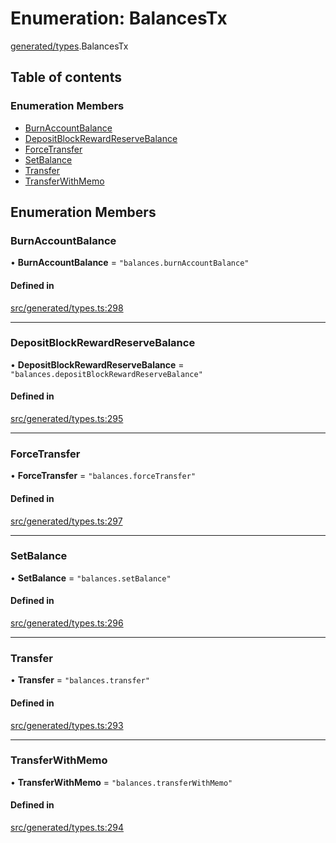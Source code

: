 # Enumeration: BalancesTx

[generated/types](../wiki/generated.types).BalancesTx

## Table of contents

### Enumeration Members

- [BurnAccountBalance](../wiki/generated.types.BalancesTx#burnaccountbalance)
- [DepositBlockRewardReserveBalance](../wiki/generated.types.BalancesTx#depositblockrewardreservebalance)
- [ForceTransfer](../wiki/generated.types.BalancesTx#forcetransfer)
- [SetBalance](../wiki/generated.types.BalancesTx#setbalance)
- [Transfer](../wiki/generated.types.BalancesTx#transfer)
- [TransferWithMemo](../wiki/generated.types.BalancesTx#transferwithmemo)

## Enumeration Members

### BurnAccountBalance

• **BurnAccountBalance** = ``"balances.burnAccountBalance"``

#### Defined in

[src/generated/types.ts:298](https://github.com/PolymeshAssociation/polymesh-private-sdk/blob/2c6aa0b4/src/generated/types.ts#L298)

___

### DepositBlockRewardReserveBalance

• **DepositBlockRewardReserveBalance** = ``"balances.depositBlockRewardReserveBalance"``

#### Defined in

[src/generated/types.ts:295](https://github.com/PolymeshAssociation/polymesh-private-sdk/blob/2c6aa0b4/src/generated/types.ts#L295)

___

### ForceTransfer

• **ForceTransfer** = ``"balances.forceTransfer"``

#### Defined in

[src/generated/types.ts:297](https://github.com/PolymeshAssociation/polymesh-private-sdk/blob/2c6aa0b4/src/generated/types.ts#L297)

___

### SetBalance

• **SetBalance** = ``"balances.setBalance"``

#### Defined in

[src/generated/types.ts:296](https://github.com/PolymeshAssociation/polymesh-private-sdk/blob/2c6aa0b4/src/generated/types.ts#L296)

___

### Transfer

• **Transfer** = ``"balances.transfer"``

#### Defined in

[src/generated/types.ts:293](https://github.com/PolymeshAssociation/polymesh-private-sdk/blob/2c6aa0b4/src/generated/types.ts#L293)

___

### TransferWithMemo

• **TransferWithMemo** = ``"balances.transferWithMemo"``

#### Defined in

[src/generated/types.ts:294](https://github.com/PolymeshAssociation/polymesh-private-sdk/blob/2c6aa0b4/src/generated/types.ts#L294)
